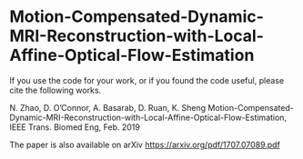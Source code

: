 # Motion-Compensated-Dynamic-MRI-Reconstruction-with-Local-Affine-Optical-Flow-Estimation
If you use the code for your work, or if you found the code useful, please cite the following works.

N. Zhao, D. O’Connor, A. Basarab, D. Ruan, K. Sheng
Motion-Compensated-Dynamic-MRI-Reconstruction-with-Local-Affine-Optical-Flow-Estimation, 
IEEE Trans. Biomed Eng, Feb. 2019

The paper is also available on arXiv 
https://arxiv.org/pdf/1707.07089.pdf
